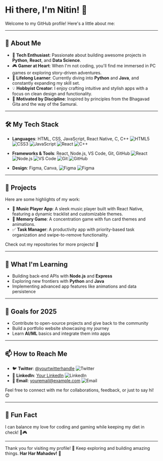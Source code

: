 # Hi there, I'm Nitin! 👋

Welcome to my GitHub profile! Here's a little about me:

---

## 🌟 About Me

- 🚀 **Tech Enthusiast**: Passionate about building awesome projects in **Python**, **React**, and **Data Science**.
- 🎮 **Gamer at Heart**: When I'm not coding, you'll find me immersed in PC games or exploring story-driven adventures.
- 📖 **Lifelong Learner**: Currently diving into **Python** and **Java**, and constantly expanding my skill set.
- 💡 **Hobbyist Creator**: I enjoy crafting intuitive and stylish apps with a focus on clean design and functionality.
- 🧘 **Motivated by Discipline**: Inspired by principles from the Bhagavad Gita and the way of the Samurai.

---

## 🛠️ My Tech Stack

- **Languages**: HTML, CSS, JavaScript, React Native, C, C++
  ![HTML5](https://img.shields.io/badge/-HTML5-E34F26?logo=html5&logoColor=white)
  ![CSS3](https://img.shields.io/badge/-CSS3-1572B6?logo=css3&logoColor=white)
  ![JavaScript](https://img.shields.io/badge/-JavaScript-F7DF1E?logo=javascript&logoColor=black)
  ![React](https://img.shields.io/badge/-React%20Native-61DAFB?logo=react&logoColor=black)
  ![C++](https://img.shields.io/badge/-C++-00599C?logo=c%2B%2B&logoColor=white)

- **Frameworks & Tools**: React, Node.js, VS Code, Git, GitHub
  ![React](https://img.shields.io/badge/-React-61DAFB?logo=react&logoColor=black)
  ![Node.js](https://img.shields.io/badge/-Node.js-339933?logo=node.js&logoColor=white)
  ![VS Code](https://img.shields.io/badge/-VS%20Code-007ACC?logo=visual-studio-code&logoColor=white)
  ![Git](https://img.shields.io/badge/-Git-F05032?logo=git&logoColor=white)
  ![GitHub](https://img.shields.io/badge/-GitHub-181717?logo=github&logoColor=white)

- **Design**: Figma, Canva, 
  ![Figma](https://img.shields.io/badge/-Figma-F24E1E?logo=figma&logoColor=white)
  ![Figma](https://img.shields.io/badge/-Figma-F24E1E?logo=figma&logoColor=white)
---

## 🚀 Projects

Here are some highlights of my work:

- 🎵 **Music Player App**: A sleek music player built with React Native, featuring a dynamic tracklist and customizable themes.
- 🎴 **Memory Game**: A concentration game with fun card themes and animations.
- ✅ **Task Manager**: A productivity app with priority-based task organization and swipe-to-remove functionality.

Check out my repositories for more projects! 🌟

---

## 🌱 What I'm Learning

- Building back-end APIs with **Node.js** and **Express**
- Exploring new frontiers with **Python** and **Java**
- Implementing advanced app features like animations and data persistence

---

## 🎯 Goals for 2025

- Contribute to open-source projects and give back to the community
- Build a portfolio website showcasing my journey
- Learn **AI/ML** basics and integrate them into apps

---

## 📫 How to Reach Me

- 🐦 **Twitter**: [@yourtwitterhandle](https://twitter.com/yourtwitterhandle) ![Twitter](https://img.shields.io/badge/-Twitter-1DA1F2?logo=twitter&logoColor=white)
- 💼 **LinkedIn**: [Your LinkedIn](https://linkedin.com/in/yourlinkedin) ![LinkedIn](https://img.shields.io/badge/-LinkedIn-0077B5?logo=linkedin&logoColor=white)
- 📧 **Email**: youremail@example.com ![Email](https://img.shields.io/badge/-Email-D14836?logo=gmail&logoColor=white)

Feel free to connect with me for collaborations, feedback, or just to say hi! 😊

---

## 💬 Fun Fact

I can balance my love for coding and gaming while keeping my diet in check! 🥗🎮

---

Thank you for visiting my profile! 🙏 Keep exploring and building amazing things. **Har Har Mahadev!** 🚩
